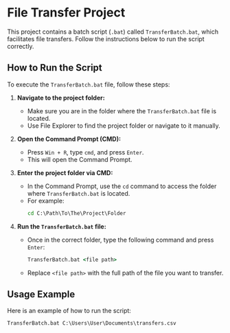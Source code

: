 # File Transfer Project

This project contains a batch script (`.bat`) called `TransferBatch.bat`, which facilitates file transfers. Follow the instructions below to run the script correctly.

## How to Run the Script

To execute the `TransferBatch.bat` file, follow these steps:

1. **Navigate to the project folder:**
    - Make sure you are in the folder where the `TransferBatch.bat` file is located.
    - Use File Explorer to find the project folder or navigate to it manually.

2. **Open the Command Prompt (CMD):**
    - Press `Win + R`, type `cmd`, and press `Enter`.
    - This will open the Command Prompt.

3. **Enter the project folder via CMD:**
    - In the Command Prompt, use the `cd` command to access the folder where `TransferBatch.bat` is located.
    - For example:
      ```cmd
      cd C:\Path\To\The\Project\Folder
      ```

4. **Run the `TransferBatch.bat` file:**
    - Once in the correct folder, type the following command and press `Enter`:
      ```cmd
      TransferBatch.bat <file path>
      ```
    - Replace `<file path>` with the full path of the file you want to transfer.

## Usage Example

Here is an example of how to run the script:

```cmd
TransferBatch.bat C:\Users\User\Documents\transfers.csv